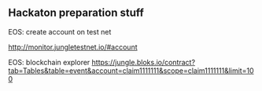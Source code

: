 Hackaton preparation stuff
--------------------------

EOS: create account on test net

http://monitor.jungletestnet.io/#account

EOS: blockchain explorer
https://jungle.bloks.io/contract?tab=Tables&table=event&account=claim1111111&scope=claim1111111&limit=100
